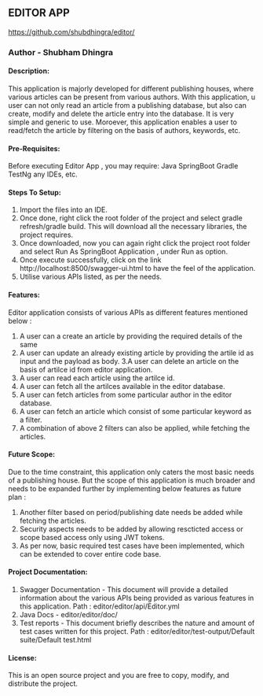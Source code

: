 ## EDITOR APP
https://github.com/shubdhingra/editor/
### Author - Shubham Dhingra

#### Description:
This application is majorly developed for different publishing houses, where various articles can be present from various authors.
With this application, u user can not only read an article from a publishing database, but also can create, modify and delete the article entry into the database.
It is very simple and generic to use. Moroever, this application enables a user to read/fetch the article by filtering on the basis of authors, keywords, etc.

#### Pre-Requisites:
Before executing Editor App , you may require:
Java
SpringBoot
Gradle
TestNg
any IDEs, etc.

#### Steps To Setup:
1. Import the files into an IDE.
2. Once done, right click the root folder of the project and select gradle refresh/gradle build. This will download all the necessary libraries, the project requires.
3. Once downloaded, now you can again right click the project root folder and select Run As SpringBoot Application , under Run as option.
4. Once execute successfully, click on the link http://localhost:8500/swagger-ui.html to have the feel of the application.
5. Utilise various APIs listed, as per the needs.

#### Features:
Editor application consists of various APIs as different features mentioned below :
1.  A user can a create an article by providing the required details of the same
2. A user can update an already existing article by providing the artile id as input and the payload as body.
3.A user can delete an article on the basis of artilce id from editor application.
4. A user can read each article using the artilce id.
5.  A user can fetch all the artilces available in the editor database.
6. A user can fetch articles from some particular author in the editor database.
7. A user can fetch an article which consist of some particular keyword as a filter.
8. A combination of above 2 filters can also be applied, while fetching the articles.

#### Future Scope:
Due to the time constraint, this application only caters the most basic needs of a publishing house.
But the scope of this application is much broader and needs to be expanded further by implementing below features as future plan :
1.  Another filter based on period/publishing date needs be added while fetching the articles.
2. Security aspects needs to be added by allowing rescticted access or scope based access only using JWT tokens. 
3. As per now, basic required test cases have been implemented, which can be extended to cover entire code base.

#### Project Documentation:
1. Swagger Documentation - This document will provide a detailed information about the various APIs being provided as various features in       this application.
Path : editor/editor/api/Editor.yml
2. Java Docs - editor/editor/doc/
3. Test reports - This document briefly describes the nature and amount of test cases written for this project.
Path : editor/editor/test-output/Default suite/Default test.html

#### License:
This is an open source project and you are free to copy, modify, and distribute the project.
